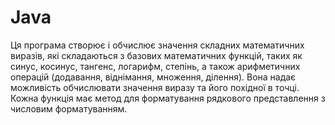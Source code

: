 # Java
Ця програма створює і обчислює значення складних математичних виразів, які складаються з базових математичних функцій, таких як синус, косинус, тангенс, логарифм, степінь, а також арифметичних операцій (додавання, віднімання, множення, ділення). Вона надає можливість обчислювати значення виразу та його похідної в точці. Кожна функція має метод для форматування рядкового представлення з числовим форматуванням.